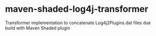 # maven-shaded-log4j-transformer
Transformer implementation to concatenate Log4j2Plugins.dat files due build with Maven Shaded plugin
